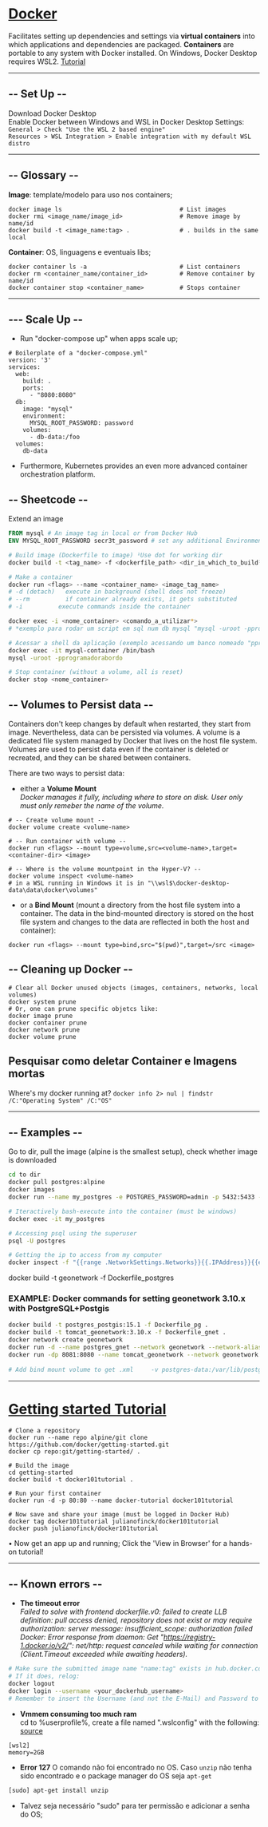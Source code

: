 # [Docker](https://www.docker.com/)

Facilitates setting up dependencies and settings via **virtual containers** into which applications and dependencies are packaged. 
**Containers** are portable to any system with Docker installed. On Windows, Docker Desktop requires WSL2. [Tutorial](https://docs.docker.com/get-started/)

---

## -- Set Up --
Download Docker Desktop  
Enable Docker between Windows and WSL in Docker Desktop Settings:  
`General > Check "Use the WSL 2 based engine"`  
`Resources > WSL Integration > Enable integration with my default WSL distro`

---

## -- Glossary -- 
 **Image**: template/modelo para uso nos containers;
```
docker image ls                                 # List images
docker rmi <image_name/image_id>                # Remove image by name/id
docker build -t <image_name:tag> .              # . builds in the same local
```
**Container**: OS, linguagens e eventuais libs;
```
docker container ls -a                          # List containers
docker rm <container_name/container_id>         # Remove container by name/id
docker container stop <container_name>          # Stops container
```
---



## --- Scale Up --
- Run "docker-compose up" when apps scale up; 
 
```Docker
# Boilerplate of a "docker-compose.yml"
version: '3'
services:
  web:
    build: .
    ports:
      - "8080:8080"
  db:
    image: "mysql"
    environment:
      MYSQL_ROOT_PASSWORD: password
    volumes:
      - db-data:/foo
  volumes:
    db-data
```
- Furthermore, Kubernetes provides an even more advanced container orchestration platform.



## -- Sheetcode --
Extend an image
```Dockerfile
FROM mysql # An image tag in local or from Docker Hub
ENV MYSQL_ROOT_PASSWORD secr3t_password # set any additional Environment Variable
```

```Bash
# Build image (Dockerfile to image) ¹Use dot for working dir
docker build -t <tag_name> -f <dockerfile_path> <dir_in_which_to_build¹>

# Make a container
docker run <flags> --name <container_name> <image_tag_name>
# -d (detach)	execute in background (shell does not freeze)
# --rm		    if container already exists, it gets substituted
# -i          execute commands inside the container

docker exec -i <nome_container> <comando_a_utilizar*>
# *exemplo para rodar um script em sql num db mysql "mysql -uroot -pprogramadorabordo < api/db/script.sql"

# Acessar a shell da aplicação (exemplo acessando um banco nomeado "pprogramadorabordo" em mysql)
docker exec -it mysql-container /bin/bash
mysql -uroot -pprogramadorabordo

# Stop container (without a volume, all is reset)
docker stop <nome_container>
```

## -- Volumes to Persist data --
Containers don't keep changes by default when restarted, they start from image. Nevertheless, data can be persisted via volumes. A volume is a dedicated file system managed by Docker that lives on the host file system. Volumes are used to persist data even if the container is deleted or recreated, and they can be shared between containers. 

There are two ways to persist data: 
- either a **Volume Mount**  
_Docker manages it fully, including where to store on disk. User only must only remeber the name of the volume._

```shell
# -- Create volume mount --
docker volume create <volume-name>

# -- Run container with volume --
docker run <flags> --mount type=volume,src=<volume-name>,target=<container-dir> <image>

# -- Where is the volume mountpoint in the Hyper-V? --
docker volume inspect <volume-name>
# in a WSL running in Windows it is in "\\wsl$\docker-desktop-data\data\docker\volumes"
```
- or a **Bind Mount** (mount a directory from the host file system into a container. The data in the bind-mounted directory is stored on the host file system and changes to the data are reflected in both the host and container):
```shell
docker run <flags> --mount type=bind,src="$(pwd)",target=/src <image>
```
## -- Cleaning up Docker --
```shell
# Clear all Docker unused objects (images, containers, networks, local volumes)
docker system prune 
# Or, one can prune specific objetcs like: 
docker image prune
docker container prune
docker network prune
docker volume prune
```

## Pesquisar como deletar Container e Imagens mortas
Where's my docker running at?
`docker info 2> nul | findstr /C:"Operating System" /C:"OS"`

---

## -- Examples --
Go to dir, pull the image (alpine is the smallest setup), check whether image is downloaded
```Bash
cd to dir
docker pull postgres:alpine
docker images
docker run --name my_postgres -e POSTGRES_PASSWORD=admin -p 5432:5433 -d postgres

# Iteractively bash-execute into the container (must be windows) 
docker exec -it my_postgres

# Accessing psql using the superuser
psql -U postgres

# Getting the ip to access from my computer
docker inspect -f "{{range .NetworkSettings.Networks}}{{.IPAddress}}{{end}}" my_postgres
```

docker build -t geonetwork -f Dockerfile_postgres

### EXAMPLE: Docker commands for setting geonetwork 3.10.x with PostgreSQL+Postgis
```bash
docker build -t postgres_postgis:15.1 -f Dockerfile_pg .
docker build -t tomcat_geonetwork:3.10.x -f Dockerfile_gnet .
docker network create geonetwork
docker run -d --name postgres_gnet --network geonetwork --network-alias postgres -v postgres-data:/var/lib/postgresql -e POSTGRES_PASSWORD=admin -e POSTGRES_DB=gn postgres_postgis:15.1
docker run -dp 8081:8080 --name tomcat_geonetwork --network geonetwork --network-alias geonetwork -e POSTGRES_PASSWORD=admin -e POSTGRES_DB=gn tomcat_geonetwork:3.10.x
     
# Add bind mount volume to get .xml     -v postgres-data:/var/lib/postgresql
```





--- 

# [Getting started Tutorial](https://docs.docker.com/get-started/)

```Docker
# Clone a repository
docker run --name repo alpine/git clone https://github.com/docker/getting-started.git
docker cp repo:git/getting-started/ .

# Build the image
cd getting-started
docker build -t docker101tutorial .

# Run your first container
docker run -d -p 80:80 --name docker-tutorial docker101tutorial

# Now save and share your image (must be logged in Docker Hub)
docker tag docker101tutorial julianofinck/docker101tutorial
docker push julianofinck/docker101tutorial
```

  • Now get an app up and running; Click the 'View in Browser'
   for a hands-on tutorial!


---

## -- Known errors --

- **The timeout error**  
_Failed to solve with frontend dockerfile.v0: failed to create LLB definition: pull access denied, repository does not exist or may require authorization: server message: insufficient_scope: authorization failed_  
_Docker: Error response from daemon: Get "https://registry-1.docker.io/v2/": net/http: request canceled while waiting for connection (Client.Timeout exceeded while awaiting headers)._  
```bash
# Make sure the submitted image name "name:tag" exists in hub.docker.com or local
# If it does, relog:
docker logout
docker login --username <your_dockerhub_username>
# Remember to insert the Username (and not the E-Mail) and Password to DockerHub
 ```

- **Vmmem consuming too much ram**  
cd to %userprofile%, create a file named ".wslconfig" with the following:  
[source](https://www.koskila.net/how-to-solve-vmmem-consuming-ungodly-amounts-of-ram-when-running-docker-on-wsl/)
```
[wsl2]
memory=2GB
```

- **Error 127**
O comando não foi encontrado no OS.
Caso `unzip` não tenha sido encontrado e o package manager do OS seja `apt-get`
```Bash
[sudo] apt-get install unzip
```
* Talvez seja necessário "sudo" para ter permissão e adicionar a senha do OS;